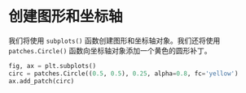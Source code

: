 # 创建图形和坐标轴

我们将使用 `subplots()` 函数创建图形和坐标轴对象。我们还将使用 `patches.Circle()` 函数向坐标轴对象添加一个黄色的圆形补丁。

```python
fig, ax = plt.subplots()
circ = patches.Circle((0.5, 0.5), 0.25, alpha=0.8, fc='yellow')
ax.add_patch(circ)
```
